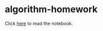 # algorithm-homework
Click [here](https://github.com/yukun-impa/algorithm-homework/blob/master/main.ipynb) to read the notebook.

